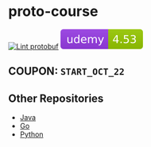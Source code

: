 # proto-course

[![Lint protobuf](https://github.com/Clement-Jean/proto-course/actions/workflows/lint.yaml/badge.svg)](https://github.com/Clement-Jean/proto-course/actions/workflows/lint.yaml) ![Udemy](.github/badges/udemy.svg)

## COUPON: `START_OCT_22`

## Other Repositories

- [Java](https://github.com/Clement-Jean/proto-java-course)
- [Go](https://github.com/Clement-Jean/proto-go-course)
- [Python](https://github.com/Clement-Jean/proto-python-course)
